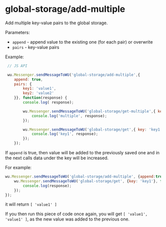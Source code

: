 global-storage/add-multiple
===

Add multiple key-value pairs to the global storage.

Parameters:

 * `append` - append value to the existing one (for each pair) or overwrite
 * `pairs` - key-value pairs

Example:

```javascript
 // JS API

 wu.Messenger.sendMessageToWU('global-storage/add-multiple',{
    append: true,
    pairs: {
        key1: 'value1',
        key2: 'value2'
    }}, function(response) {
        console.log( response);

        wu.Messenger.sendMessageToWU('global-storage/get-multiple',{ keys: [ 'key1', 'key2' ] }, function(response) {
            console.log('multiple', response);
        });

        wu.Messenger.sendMessageToWU('global-storage/get',{ key: 'key1' }, function(response) {
            console.log('key1', response);
        });
    });
```

If `append` is true, then value will be added to the previously saved one and in the next calls data under the key will be increased.

For example:

```javascript
wu.Messenger.sendMessageToWU('global-storage/add-multiple', {append:true,pairs:{key1:value1}}, function(response){
    wu.Messenger.sendMessageToWU('global-storage/get', {key: 'key1'}, function(response){
        console.log(response);
    });
});
```

it will return `[ 'value1' ]`

If you then run this piece of code once again, you will get `[ 'value1', 'value1' ]`, as the new value was added to the previous one.
